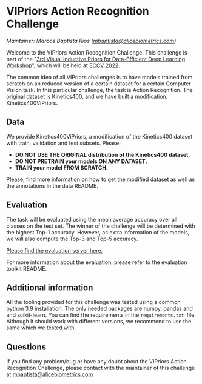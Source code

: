 # VIPriors Action Recognition Challenge

*Maintainer: Marcos Baptista Ríos (mbaptista@alicebiometrics.com)*

Welcome to the VIPriors Action Recognition Challenge. This challenge is part of the "[3rd Visual Inductive Priors for Data-Efficient Deep Learning Workshop](https://vipriors.github.io/)", which will be held at [ECCV 2022](https://eccv2022.ecva.net).

The common idea of all VIPriors challenges is to have models trained from scratch on an reduced version of a certain dataset for a certain Computer Vision task. In this particular challenge, the task is Action Recognition. The original dataset is Kinetics400, and we have built a modification: Kinetics400ViPriors.

## Data

We provide Kinetics400ViPriors, a modification of the Kinetics400 dataset with train, validation and test subsets. Please:

- **DO NOT USE THE ORIGINAL distribution of the Kinetics400 dataset.** 
- **DO NOT PRETRAIN your models ON ANY DATASET.** 
- **TRAIN your model FROM SCRATCH.** 

Please, find more information on how to get the modified dataset as well as the annotations in the data README.

## Evaluation

The task will be evaluated using the mean average accuracy over all classes on the test set. The winner of the challenge will be determined with the highest Top-1 accuracy. However, as extra information of the models, we will also compute the Top-3 and Top-5 accuracy.

[Please find the evaluation server here.](https://codalab.lisn.upsaclay.fr/competitions/4703)

For more information about the evaluation, please refer to the evaluation toolkit README.

## Additional information

All the tooling provided for this challenge was tested using a common python 3.9 installation. The only needed packages are numpy, pandas and and scikit-learn. You can find the requirements in the `requirements.txt `file. Although it should work with different versions, we recommend to use the same which we tested with.

## Questions

If you find any problem/bug or have any doubt about the VIPriors Action Recognition Challenge, please contact with the maintainer of this challenge at mbaptista@alicebiometrics.com
